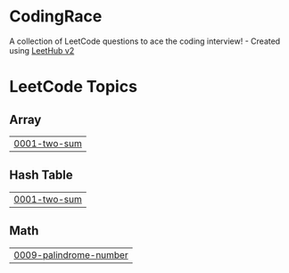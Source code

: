 # CodingRace
A collection of LeetCode questions to ace the coding interview! - Created using [LeetHub v2](https://github.com/arunbhardwaj/LeetHub-2.0)

<!---LeetCode Topics Start-->
# LeetCode Topics
## Array
|  |
| ------- |
| [0001-two-sum](https://github.com/SonMyungJi/CodingRace/tree/master/0001-two-sum) |
## Hash Table
|  |
| ------- |
| [0001-two-sum](https://github.com/SonMyungJi/CodingRace/tree/master/0001-two-sum) |
## Math
|  |
| ------- |
| [0009-palindrome-number](https://github.com/SonMyungJi/CodingRace/tree/master/0009-palindrome-number) |
<!---LeetCode Topics End-->
